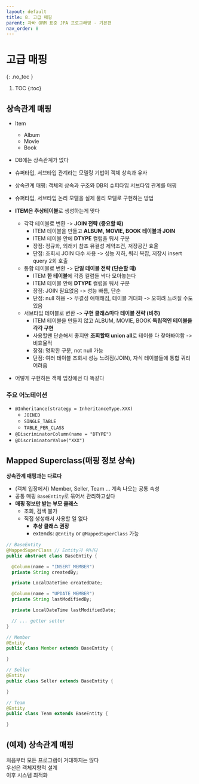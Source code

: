 ```yaml
---
layout: default
title: 8. 고급 매핑
parent: 자바 ORM 표준 JPA 프로그래밍 - 기본편
nav_order: 8
---
```


# 고급 매핑
{: .no_toc }

1. TOC
{:toc}

## 상속관계 매핑

- Item
  - Album
  - Movie
  - Book

- DB에는 상속관계가 없다
- 슈퍼타입, 서브타입 관계라는 모델링 기법이 객체 상속과 유사
- 상속관계 매핑: 객체의 상속과 구조와 DB의 슈퍼타입 서브타입 관계를 매핑

- 슈퍼타입, 서브타입 논리 모델을 실제 물리 모델로 구현하는 방법
- **ITEM은 추상테이블**로 생성하는게 맞다
  - 각각 테이블로 변환 -> **JOIN 전략 (중요할 때)**
    - ITEM 테이블을 만들고 **ALBUM, MOVIE, BOOK 테이블과 JOIN**
    - ITEM 테이블 안에 **DTYPE** 컬럼을 둬서 구분
    - 장점: 정규화, 외래키 참조 뮤결성 제약조건, 저장공간 효율
    - 단점: 조회시 JOIN 다수 사용 -> 성능 저하, 쿼리 복잡, 저장시 insert query 2회 호출
  - 통합 테이블로 변환 -> **단일 테이블 전략 (단순할 때)**
    - ITEM **한 테이블**에 각종 컬럼들 싹다 모아놓는다
    - ITEM 테이블 안에 **DTYPE** 컬럼을 둬서 구분 
    - 장점: JOIN 필요없음 -> 성능 빠름, 단순
    - 단점: null 허용 -> 무결성 애매해짐, 테이블 거대화 -> 오히려 느려질 수도 있음
  - 서브타입 테이블로 변환 -> **구현 클래스마다 테이블 전략 (비추)**
    - ITEM 테이블을 만들지 않고 ALBUM, MOVIE, BOOK **독립적인 테이블을 각각 구현**
    - 사용할땐 단순해서 좋지만 **조회할때 union all**로 테이블 다 찾아봐야함 -> 비효율적
    - 장점: 명확한 구분, not null 가능
    - 단점: 여러 테이블 조회시 성능 느려짐(JOIN), 자식 테이블들에 통합 쿼리 어려움
- 어떻게 구현하든 객체 입장에선 다 똑같다

### 주요 어노테이션

- `@Inheritance(strategy = InheritanceType.XXX)`
  - `JOINED`
  - `SINGLE_TABLE`
  - `TABLE_PER_CLASS`
- `@DiscriminatorColumn(name = "DTYPE")`
- `@DiscriminatorValue("XXX")`

## Mapped Superclass(매핑 정보 상속)

**상속관계 매핑과는 다르다**

- (객체 입장에서) Member, Seller, Team ... 계속 나오는 공통 속성
- 공통 매핑 `BaseEntity`로 묶어서 관리하고싶다
- **매핑 정보만 받는 부모 클래스**
  - 조회, 검색 불가
  - 직접 생성해서 사용할 일 없다
    - **추상 클래스 권장**
    - extends: `@Entity` or `@MappedSuperClass` 가능

```java
// BaseEntity
@MappedSuperClass // Entity가 아니다
public abstract class BaseEntity {

  @Column(name = "INSERT_MEMBER")
  private String createdBy;

  private LocalDateTime createdDate;

  @Column(name = "UPDATE_MEMBER")
  private String lastModifiedBy;

  private LocalDateTime lastModifiedDate;

  // ... getter setter
}

// Member
@Entity
public class Member extends BaseEntity {

}

// Seller
@Entity
public class Seller extends BaseEntity {

}

// Team
@Entity
public class Team extends BaseEntity {

}
```

## (예제) 상속관계 매핑

처음부터 모든 프로그램이 거대하지는 않다  
우선은 객체지향적 설계  
이후 시스템 최적화